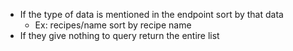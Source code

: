 - If the type of data is mentioned in the endpoint sort by that data
    - Ex: recipes/name sort by recipe name
- If they give nothing to query return the entire list